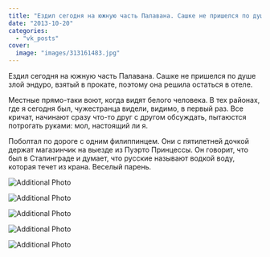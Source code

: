 ```yaml
---
title: "Ездил сегодня на южную часть Палавана. Сашке не пришелся по душе злой эндуро, взятый в прокате, поэт..."
date: "2013-10-20"
categories: 
  - "vk_posts"
cover:
  image: "images/313161483.jpg"
---
```


Ездил сегодня на южную часть Палавана. Сашке не пришелся по душе злой эндуро, взятый в прокате, поэтому она решила остаться в отеле.

Местные прямо-таки воют, когда видят белого человека. В тех районах, где я сегодня был, чужестранца видели, видимо, в первый раз. Все кричат, начинают сразу что-то друг с другом обсуждать, пытаюстся потрогать руками: мол, настоящий ли я.

<!--more-->

Поболтал по дороге с одним филиппинцем. Они с пятилетней дочкой держат магазинчик на выезде из Пуэрто Принцессы. Он говорит, что был в Сталинграде и думает, что русские называют водкой воду, которая течет из крана. Веселый парень.

![Additional Photo](https://vodpop.ru/wp-content/uploads/2023/07/313161484.jpg)

![Additional Photo](https://vodpop.ru/wp-content/uploads/2023/07/313161485.jpg)

![Additional Photo](https://vodpop.ru/wp-content/uploads/2023/07/313162944.jpg)

![Additional Photo](https://vodpop.ru/wp-content/uploads/2023/07/313161488.jpg)

![Additional Photo](https://vodpop.ru/wp-content/uploads/2023/07/313161490.jpg)
